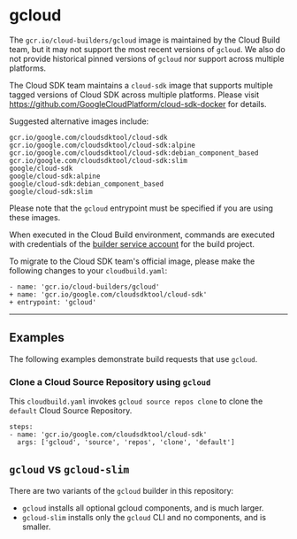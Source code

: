 # gcloud

The `gcr.io/cloud-builders/gcloud` image is maintained by the Cloud Build team,
but it may not support the most recent versions of `gcloud`. We also do not
provide historical pinned versions of `gcloud` nor support across multiple
platforms.

The Cloud SDK team maintains a `cloud-sdk` image that supports multiple tagged
versions of Cloud SDK across multiple platforms. Please visit
https://github.com/GoogleCloudPlatform/cloud-sdk-docker for details.

Suggested alternative images include:

    gcr.io/google.com/cloudsdktool/cloud-sdk
    gcr.io/google.com/cloudsdktool/cloud-sdk:alpine
    gcr.io/google.com/cloudsdktool/cloud-sdk:debian_component_based
    gcr.io/google.com/cloudsdktool/cloud-sdk:slim
    google/cloud-sdk
    google/cloud-sdk:alpine
    google/cloud-sdk:debian_component_based
    google/cloud-sdk:slim

Please note that the `gcloud` entrypoint must be specified if you are using these images.

When executed in the Cloud Build environment, commands are executed with
credentials of the [builder service
account](https://cloud.google.com/cloud-build/docs/permissions) for the build
project.

To migrate to the Cloud SDK team's official image, please make the following changes
to your `cloudbuild.yaml`:

```
- name: 'gcr.io/cloud-builders/gcloud'
+ name: 'gcr.io/google.com/cloudsdktool/cloud-sdk'
+ entrypoint: 'gcloud'
```

-------

## Examples

The following examples demonstrate build requests that use `gcloud`.

### Clone a Cloud Source Repository using `gcloud`

This `cloudbuild.yaml` invokes `gcloud source repos clone` to clone the
`default` Cloud Source Repository.

```
steps:
- name: 'gcr.io/google.com/cloudsdktool/cloud-sdk'
  args: ['gcloud', 'source', 'repos', 'clone', 'default']
```

## `gcloud` vs `gcloud-slim`

There are two variants of the `gcloud` builder in this repository:

* `gcloud` installs all optional gcloud components, and is much larger.
* `gcloud-slim` installs only the `gcloud` CLI and no components, and is
  smaller.

